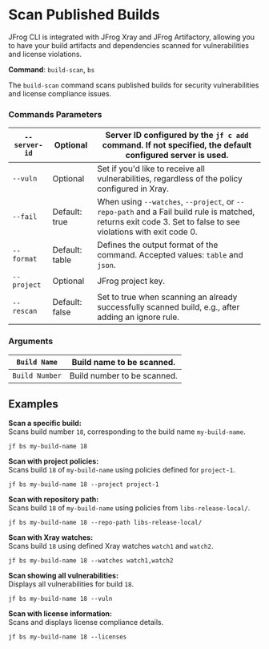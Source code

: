 # Scan Published Builds

JFrog CLI is integrated with JFrog Xray and JFrog Artifactory, allowing you to have your build artifacts and dependencies scanned for vulnerabilities and license violations.

**Command**: `build-scan`, `bs`

The `build-scan` command scans published builds for security vulnerabilities and license compliance issues.

### Commands Parameters

| `--server-id` | Optional       | Server ID configured by the `jf c add` command. If not specified, the default configured server is used.                                                      |
| ------------- | -------------- | ------------------------------------------------------------------------------------------------------------------------------------------------------------- |
| `--vuln`      | Optional       | Set if you'd like to receive all vulnerabilities, regardless of the policy configured in Xray.                                                                |
| `--fail`      | Default: true  | When using `--watches`, `--project`, or `--repo-path` and a Fail build rule is matched, returns exit code 3. Set to false to see violations with exit code 0. |
| `--format`    | Default: table | Defines the output format of the command. Accepted values: `table` and `json`.                                                                                |
| `--project`   | Optional       | JFrog project key.                                                                                                                                            |
| `--rescan`    | Default: false | Set to true when scanning an already successfully scanned build, e.g., after adding an ignore rule.                                                           |

### **Arguments**

| `Build Name`   | Build name to be scanned.   |
| -------------- | --------------------------- |
| `Build Number` | Build number to be scanned. |

## Examples

**Scan a specific build:**\
Scans build number `18`, corresponding to the build name `my-build-name`.

```
jf bs my-build-name 18
```

**Scan with project policies:**\
Scans build `18` of `my-build-name` using policies defined for `project-1`.

```
jf bs my-build-name 18 --project project-1
```

**Scan with repository path:**\
Scans build `18` of `my-build-name` using policies from `libs-release-local/`.

```
jf bs my-build-name 18 --repo-path libs-release-local/
```

**Scan with Xray watches:**\
Scans build `18` using defined Xray watches `watch1` and `watch2`.

```
jf bs my-build-name 18 --watches watch1,watch2
```

**Scan showing all vulnerabilities:**\
Displays all vulnerabilities for build `18`.

```
jf bs my-build-name 18 --vuln
```

**Scan with license information:**\
Scans and displays license compliance details.

```
jf bs my-build-name 18 --licenses
```
